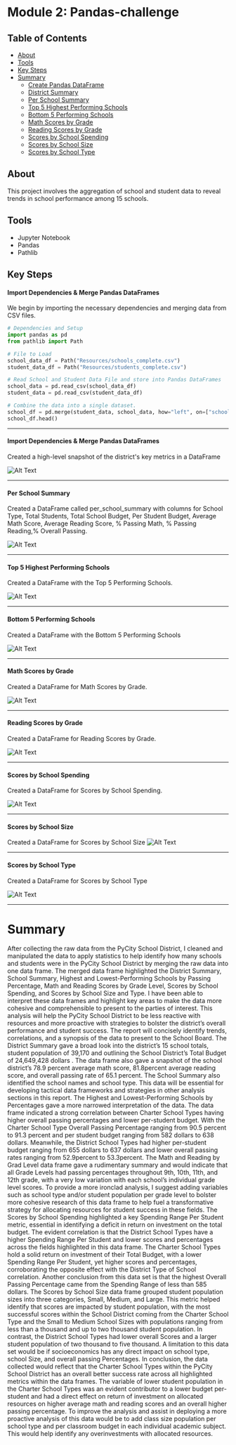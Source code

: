 # Module 2: Pandas-challenge

## Table of Contents

* [About](#about)
* [Tools](#tools)
* [Key Steps](#key-steps)
* [Summary](#summary)
    * [Create Pandas DataFrame](#create-pandas-dataframe)
    * [District Summary](#district-summary-snapshot)
    * [Per School Summary](#per-school-summary)
    * [Top 5 Highest Performing Schools](#top-5-highest-performing-schools)
    * [Bottom 5 Performing Schools](#bottom-5-performing-schools)
    * [Math Scores by Grade](#math-scores-by-grade)
    * [Reading Scores by Grade](#reading-scores-by-grade)
    * [Scores by School Spending](#scores-by-school-spending)
    * [Scores by School Size](#scores-by-school-size)
    * [Scores by School Type](#scores-by-school-type)

## About

This project involves the aggregation of school and student data to reveal trends in school performance among 15 schools.

## Tools

* Jupyter Notebook
* Pandas
* Pathlib

## Key Steps

#### **Import Dependencies & Merge Pandas DataFrames**

We begin by importing the necessary dependencies and merging data from CSV files.

```python
# Dependencies and Setup
import pandas as pd
from pathlib import Path

# File to Load
school_data_df = Path("Resources/schools_complete.csv")
student_data_df = Path("Resources/students_complete.csv")

# Read School and Student Data File and store into Pandas DataFrames
school_data = pd.read_csv(school_data_df)
student_data = pd.read_csv(student_data_df)

# Combine the data into a single dataset.
school_df = pd.merge(student_data, school_data, how="left", on=["school_name", "school_name"])
school_df.head()

```

---------------------------------------------------

#### **Import Dependencies & Merge Pandas DataFrames**

Created a high-level snapshot of the district's key metrics in a DataFrame

![Alt Text](images/DistrictSnapshot.png)

---------------------------------------------------

#### **Per School Summary**

Created a DataFrame called per_school_summary with columns for School Type, Total Students, Total School Budget, Per Student Budget, Average Math Score, Average Reading Score, % Passing Math, % Passing Reading,% Overall Passing.

![Alt Text](images\PerSchool.png)

---------------------------------------------------

#### **Top 5 Highest Performing Schools**

Created a DataFrame with the Top 5 Performing Schools.

![Alt Text](images\HighestPerforming5.png)

---------------------------------------------------

#### **Bottom 5 Performing Schools**

Created a DataFrame with the Bottom 5 Performing Schools

![Alt Text](images\Bottom5.png)

---------------------------------------------------

#### **Math Scores by Grade**

Created a DataFrame for Math Scores by Grade.

![Alt Text](images\MathByGrade.png)

---------------------------------------------------

#### **Reading Scores by Grade**

Created a DataFrame for Reading Scores by Grade.

![Alt Text](images\ReadingByGrade.png)

---------------------------------------------------

#### **Scores by School Spending**

Created a DataFrame for Scores by School Spending.

![Alt Text](images\ScoreSchoolSpending.png)

---------------------------------------------------

#### **Scores by School Size**

Created a DataFrame for Scores by School Size
![Alt Text](images\SML.png)

---------------------------------------------------

#### **Scores by School Type**

Created a DataFrame for Scores by School Type

![Alt Text](images\SchoolType.png)

---------------------------------------------------

# Summary

After collecting the raw data from the PyCity School District, I cleaned and manipulated the data to apply statistics to help identify how many schools and students were in the PyCity School District by merging the raw data into one data frame. The merged data frame highlighted the District Summary, School Summary, Highest and Lowest-Performing Schools by Passing Percentage, Math and Reading Scores by Grade Level, Scores by School Spending, and Scores by School Size and Type.  I have been able to interpret these data frames and highlight key areas to make the data more cohesive and comprehensible to present to the parties of interest. This analysis will help the PyCity School District to be less reactive with resources and more proactive with strategies to bolster the district’s overall performance and student success. The report will concisely identify trends, correlations, and a synopsis of the data to present to the School Board.
The District Summary gave a broad look into the district’s 15 school totals, student population of 39,170 and outlining the School District’s Total Budget of 24,649,428 dollars . The data frame also gave a snapshot of the school district’s 78.9 percent average math score, 81.8percent average reading score, and overall passing rate of 65.1 percent. The School Summary also identified the school names and school type. This data will be essential for developing tactical data frameworks and strategies in other analysis sections in this report.
The Highest and Lowest-Performing Schools by Percentages gave a more narrowed interpretation of the data. The data frame indicated a strong correlation between Charter School Types having higher overall passing percentages and lower per-student budget. With the Charter School Type Overall Passing Percentage ranging from 90.5 percent to 91.3 percent and per student budget ranging from 582 dollars to 638 dollars. Meanwhile, the District School Types had higher per-student budget ranging from 655 dollars to 637 dollars and lower overall passing rates ranging from 52.9percent to 53.3percent.
The Math and Reading by Grad Level data frame gave a rudimentary summary and would indicate that all Grade Levels had passing percentages throughout 9th, 10th, 11th, and 12th grade, with a very low variation with each school’s individual grade level scores.  To provide a more ironclad analysis, I suggest adding variables such as school type and/or student population per grade level to bolster more cohesive research of this data frame to help fuel a transformative strategy for allocating resources for student success in these fields.
The Scores by School Spending highlighted a key Spending Range Per Student metric, essential in identifying a deficit in return on investment on the total budget. The evident correlation is that the District School Types have a higher Spending Range Per Student and lower scores and percentages across the fields highlighted in this data frame. The Charter School Types hold a solid return on investment of their Total Budget, with a lower Spending Range Per Student, yet higher scores and percentages, corroborating the opposite effect with the District Type of School correlation. Another conclusion from this data set is that the highest Overall Passing Percentage came from the Spending Range of less than 585 dollars.
The Scores by School Size data frame grouped student population sizes into three categories, Small, Medium, and Large. This metric helped identify that scores are impacted by student population, with the most successful scores within the School District coming from the Charter School Type and the Small to Medium School Sizes with populations ranging from less than a thousand and up to two thousand student population. In contrast, the District School Types had lower overall Scores and a larger student population of two thousand to five thousand. A limitation to this data set would be if socioeconomics has any direct impact on school type, school Size, and overall passing Percentages.
In conclusion, the data collected would reflect that the Charter School Types within the PyCity School District has an overall better success rate across all highlighted metrics within the data frames. The variable of lower student population in the Charter School Types was an evident contributor to a lower budget per-student and had a direct effect on return of investment on allocated resources on higher average math and reading scores and an overall higher passing percentage. To improve the analysis and assist in deploying a more proactive analysis of this data would be to add class size population per school type and per classroom budget in each individual academic subject. This would help identify any overinvestments with allocated resources.
